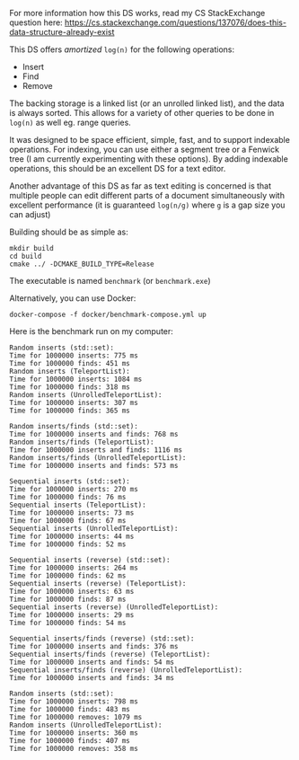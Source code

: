 For more information how this DS works, read my CS StackExchange question here: https://cs.stackexchange.com/questions/137076/does-this-data-structure-already-exist

This DS offers *amortized* `log(n)` for the following operations:
- Insert
- Find
- Remove

The backing storage is a linked list (or an unrolled linked list), and the data is always sorted.
This allows for a variety of other queries to be done in `log(n)` as well eg. range queries.

It was designed to be space efficient, simple, fast, and to support indexable operations.
For indexing, you can use either a segment tree or a Fenwick tree (I am currently experimenting with these options).
By adding indexable operations, this should be an excellent DS for a text editor.

Another advantage of this DS as far as text editing is concerned is that multiple people can edit different parts
of a document simultaneously with excellent performance (it is guaranteed `log(n/g)` where `g` is a gap size you can adjust)

Building should be as simple as:
```shell
mkdir build
cd build
cmake ../ -DCMAKE_BUILD_TYPE=Release
```
The executable is named `benchmark` (or `benchmark.exe`)

Alternatively, you can use Docker:
```shell
docker-compose -f docker/benchmark-compose.yml up
```

Here is the benchmark run on my computer:
```
Random inserts (std::set):
Time for 1000000 inserts: 775 ms
Time for 1000000 finds: 451 ms
Random inserts (TeleportList):
Time for 1000000 inserts: 1084 ms
Time for 1000000 finds: 318 ms
Random inserts (UnrolledTeleportList):
Time for 1000000 inserts: 307 ms
Time for 1000000 finds: 365 ms

Random inserts/finds (std::set):
Time for 1000000 inserts and finds: 768 ms
Random inserts/finds (TeleportList):
Time for 1000000 inserts and finds: 1116 ms
Random inserts/finds (UnrolledTeleportList):
Time for 1000000 inserts and finds: 573 ms

Sequential inserts (std::set):
Time for 1000000 inserts: 270 ms
Time for 1000000 finds: 76 ms
Sequential inserts (TeleportList):
Time for 1000000 inserts: 73 ms
Time for 1000000 finds: 67 ms
Sequential inserts (UnrolledTeleportList):
Time for 1000000 inserts: 44 ms
Time for 1000000 finds: 52 ms

Sequential inserts (reverse) (std::set):
Time for 1000000 inserts: 264 ms
Time for 1000000 finds: 62 ms
Sequential inserts (reverse) (TeleportList):
Time for 1000000 inserts: 63 ms
Time for 1000000 finds: 87 ms
Sequential inserts (reverse) (UnrolledTeleportList):
Time for 1000000 inserts: 29 ms
Time for 1000000 finds: 54 ms

Sequential inserts/finds (reverse) (std::set):
Time for 1000000 inserts and finds: 376 ms
Sequential inserts/finds (reverse) (TeleportList):
Time for 1000000 inserts and finds: 54 ms
Sequential inserts/finds (reverse) (UnrolledTeleportList):
Time for 1000000 inserts and finds: 34 ms

Random inserts (std::set):
Time for 1000000 inserts: 798 ms
Time for 1000000 finds: 483 ms
Time for 1000000 removes: 1079 ms
Random inserts (UnrolledTeleportList):
Time for 1000000 inserts: 360 ms
Time for 1000000 finds: 407 ms
Time for 1000000 removes: 358 ms
```